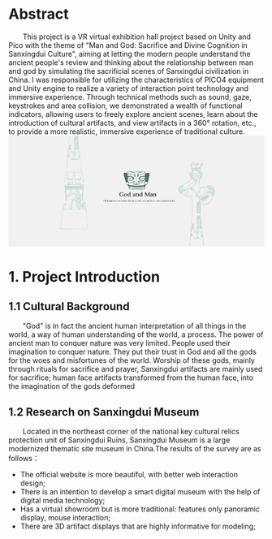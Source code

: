 # Abstract
&emsp;&emsp;This project is a VR virtual exhibition hall project based on Unity and Pico with the theme of "Man and God: Sacrifice and Divine Cognition in Sanxingdui Culture", aiming at letting the modern people understand the ancient people's review and thinking about the relationship between man and god by simulating the sacrificial scenes of Sanxingdui civilization in China. I was responsible for utilizing the characteristics of PICO4 equipment and Unity engine to realize a variety of interaction point technology and immersive experience. Through technical methods such as sound, gaze, keystrokes and area collision, we demonstrated a wealth of functional indicators, allowing users to freely explore ancient scenes, learn about the introduction of cultural artifacts, and view artifacts in a 360° rotation, etc., to provide a more realistic, immersive experience of traditional culture.
![image](https://github.com/GainQh/VR_SanxingDui/blob/main/Abstruact.png?raw=true)
# 1. Project Introduction
## 1.1 Cultural Background
&emsp;&emsp;"God" is in fact the ancient human interpretation of all things in the world, a way of human understanding of the world, a process. The power of ancient man to conquer nature was very limited. People used their imagination to conquer nature. They put their trust in God and all the gods for the woes and misfortunes of the world. Worship of these gods, mainly through rituals for sacrifice and prayer, Sanxingdui artifacts are mainly used for sacrifice; human face artifacts transformed from the human face, into the imagination of the gods deformed
## 1.2 Research on Sanxingdui Museum
&emsp;&emsp;Located in the northeast corner of the national key cultural relics protection unit of Sanxingdui Ruins, Sanxingdui Museum is a large modernized thematic site museum in China.The results of the survey are as follows：
- The official website is more beautiful, with better web interaction design;
- There is an intention to develop a smart digital museum with the help of digital media technology;
- Has a virtual showroom but is more traditional: features only panoramic display, mouse interaction;
- There are 3D artifact displays that are highly informative for modeling;
